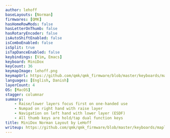 ```yaml
---
author: lehoff
baseLayouts: [Norman]
firmwares: [QMK]
hasHomeRowMods: false
hasLetterOnThumb: false
hasRotaryEncoder: false
isAutoShiftEnabled: false
isComboEnabled: false
isSplit: true
isTapDanceEnabled: false
keybindings: [Vim, Emacs]
keyboard: MiniDox
keyCount: 36
keymapImage: lehoff.png
keymapUrl: https://github.com/qmk/qmk_firmware/blob/master/keyboards/maple_computing/minidox/keymaps/norman
languages: [English, Danish]
layerCount: 4
OS: [MacOS]
stagger: columnar
summary: 
    - Raise/lower layers focus first on one-handed use
    - Numpad on right hand with raise layer
    - Navigation on left hand with lower layer (ESDF)
    - All thumb keys are hold/tap dual function keys
title: MiniDox Norman Layout by LeHoff
writeup: https://github.com/qmk/qmk_firmware/blob/master/keyboards/maple_computing/minidox/keymaps/norman/readme.md
---
```

